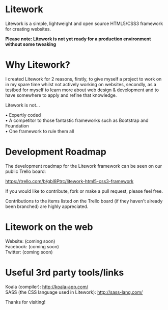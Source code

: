 Litework
========

Litework is a simple, lightweight and open source HTML5/CSS3 framework for creating websites.

<strong>Please note: Litework is not yet ready for a production environment without some tweaking</strong>

Why Litework?
========

I created Litework for 2 reasons, firstly, to give myself a project to work on in my spare time whilst not actively working on websites, secondly, as a testbed for myself to learn more about web design & development and to have somewhere to apply and refine that knowledge.

Litework is not...

•    Expertly coded<br>
•    A competitor to those fantastic frameworks such as Bootstrap and Foundation<br>
•    One framework to rule them all<br>

Development Roadmap
========

The development roadmap for the Litework framework can be seen on our public Trello board:

https://trello.com/b/gbl8Ptrc/litework-html5-css3-framework

If you would like to contribute, fork or make a pull request, please feel free.

Contributions to the items listed on the Trello board (if they haven't already been branched) are highly appreciated.

Litework on the web
========

Website: (coming soon)<br>
Facebook: (coming soon)<br>
Twitter: (coming soon)<br>

Useful 3rd party tools/links
========

Koala (compiler): http://koala-app.com/<br>
SASS (the CSS language used in Litework): http://sass-lang.com/<br>

Thanks for visiting!
